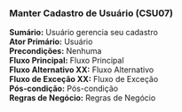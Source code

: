 ### Manter Cadastro de Usuário (CSU07) ###
**Sumário:** Usuário gerencia seu cadastro  
**Ator Primário:** Usuário  
**Precondições:** Nenhuma  
**Fluxo Principal:** Fluxo Principal  
**Fluxo Alternativo XX:** Fluxo Alternativo  
**Fluxo de Exceção XX:** Fluxo de Exceção  
**Pós-condição:** Pós-condição  
**Regras de Negócio:** Regras de Negócio  